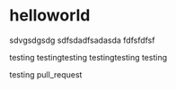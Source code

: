 # helloworld

sdvgsdgsdg
sdfsdadfsadasda
fdfsfdfsf



testing testingtesting testingtesting testing


testing pull_request

